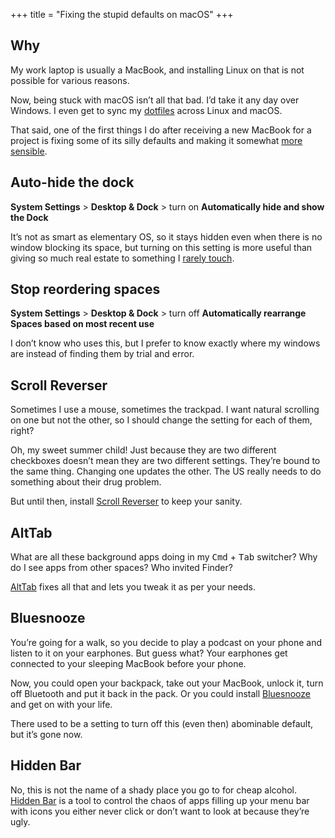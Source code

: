 +++
title = "Fixing the stupid defaults on macOS"
+++

## Why

My work laptop is usually a MacBook, and installing Linux on that is not possible for various reasons.

Now, being stuck with macOS isn’t all that bad. I’d take it any day over Windows. I even get to sync my [dotfiles](https://github.com/dar5hak/dotfiles) across Linux and macOS.

That said, one of the first things I do after receiving a new MacBook for a project is fixing some of its silly defaults and making it somewhat [more sensible](https://elementary.io/).

## Auto-hide the dock

**System Settings** > **Desktop & Dock** > turn on **Automatically hide and show the Dock**

It’s not as smart as elementary OS, so it stays hidden even when there is no window blocking its space, but turning on this setting is more useful than giving so much real estate to something I [rarely touch](https://www.raycast.com/).

## Stop reordering spaces

**System Settings** > **Desktop & Dock** > turn off **Automatically rearrange Spaces based on most recent use**

I don’t know who uses this, but I prefer to know exactly where my windows are instead of finding them by trial and error.

## Scroll Reverser

Sometimes I use a mouse, sometimes the trackpad. I want natural scrolling on one but not the other, so I should change the setting for each of them, right?

Oh, my sweet summer child! Just because they are two different checkboxes doesn’t mean they are two different settings. They’re bound to the same thing. Changing one updates the other. The US really needs to do something about their drug problem.

But until then, install [Scroll Reverser](https://pilotmoon.com/scrollreverser/) to keep your sanity.

## AltTab

What are all these background apps doing in my <kbd>Cmd</kbd> + <kbd>Tab</kbd> switcher? Why do I see apps from other spaces? Who invited Finder?

[AltTab](https://alt-tab-macos.netlify.app/) fixes all that and lets you tweak it as per your needs.

## Bluesnooze

You’re going for a walk, so you decide to play a podcast on your phone and listen to it on your earphones. But guess what? Your earphones get connected to your sleeping MacBook before your phone.

Now, you could open your backpack, take out your MacBook, unlock it, turn off Bluetooth and put it back in the pack. Or you could install [Bluesnooze](https://github.com/odlp/bluesnooze/) and get on with your life.

There used to be a setting to turn off this (even then) abominable default, but it’s gone now.

## Hidden Bar

No, this is not the name of a shady place you go to for cheap alcohol. [Hidden Bar](https://github.com/dwarvesf/hidden/) is a tool to control the chaos of apps filling up your menu bar with icons you either never click or don’t want to look at because they’re ugly.
